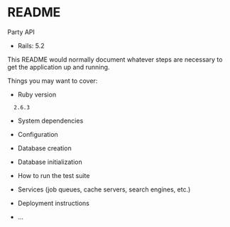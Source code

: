 # README

Party API

* Rails: 5.2

This README would normally document whatever steps are necessary to get the
application up and running.

Things you may want to cover:

- Ruby version

```
  2.6.3
```

- System dependencies

- Configuration

- Database creation

- Database initialization

- How to run the test suite

- Services (job queues, cache servers, search engines, etc.)

- Deployment instructions

- ...
